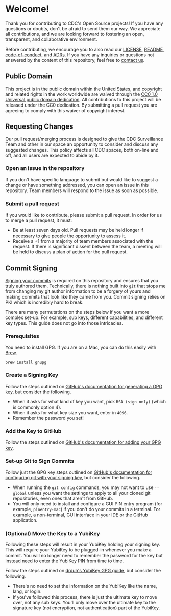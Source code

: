 # Welcome!

Thank you for contributing to CDC's Open Source projects! If you have any
questions or doubts, don't be afraid to send them our way. We appreciate all
contributions, and we are looking forward to fostering an open, transparent, and
collaborative environment.

Before contributing, we encourage you to also read our [LICENSE](LICENSE),
[README](README.md), [code-of-conduct](/docs/code-of-conduct.md), and [ADRs](/adr).
If you have any inquiries or questions not answered by the content of this repository, feel free to
[contact us](mailto:surveillanceplatform@cdc.gov).

## Public Domain

This project is in the public domain within the United States, and copyright and
related rights in the work worldwide are waived through the [CC0 1.0 Universal public domain dedication](https://creativecommons.org/publicdomain/zero/1.0/).
All contributions to this project will be released under the CC0 dedication. By
submitting a pull request you are agreeing to comply with this waiver of
copyright interest.

## Requesting Changes

Our pull request/merging process is designed to give the CDC Surveillance Team
and other in our space an opportunity to consider and discuss any suggested
changes. This policy affects all CDC spaces, both on-line and off, and all users
are expected to abide by it.

### Open an issue in the repository

If you don't have specific language to submit but would like to suggest a change
or have something addressed, you can open an issue in this repository. Team
members will respond to the issue as soon as possible.

### Submit a pull request

If you would like to contribute, please submit a pull request. In order for us
to merge a pull request, it must:

- Be at least seven days old. Pull requests may be held longer if necessary
  to give people the opportunity to assess it.
- Receive a +1 from a majority of team members associated with the request.
  If there is significant dissent between the team, a meeting will be held to
  discuss a plan of action for the pull request.

## Commit Signing

[Signing your commits](https://docs.github.com/en/authentication/managing-commit-signature-verification/signing-commits)
is required on this repository and ensures that you truly authored them.  Technically, there is nothing built into `git` that stops me from changing my
git author information to be a forgery of yours and making commits that look like they came from you.  Commit signing
relies on PKI which is incredibly hard to break.

There are many permutations on the steps below if you want a more complex set-up.  For example, sub keys, different
capabilities, and different key types.  This guide does not go into those intricacies.

### Prerequisites

You need to install GPG.  If you are on a Mac, you can do this easily with [Brew](https://brew.sh).

```shell
brew install gnupg
```

### Create a Signing Key

Follow the steps outlined on
[GitHub's documentation for generating a GPG key](https://docs.github.com/en/authentication/managing-commit-signature-verification/generating-a-new-gpg-key),
but consider the following.

- When it asks for what kind of key you want, pick `RSA (sign only)` (which is commonly option 4).
- When it asks for what key size you want, enter in `4096`.
- Remember the password you set!

### Add the Key to GitHub

Follow the steps outlined on
[GitHub's documentation for adding your GPG key](https://docs.github.com/en/authentication/managing-commit-signature-verification/adding-a-gpg-key-to-your-github-account).

### Set-up Git to Sign Commits

Follow just the GPG key steps outlined on
[GitHub's documentation for configuring git with your signing key](https://docs.github.com/en/authentication/managing-commit-signature-verification/telling-git-about-your-signing-key),
but consider the following.

- When running the `git config` commands, you may not want to use `--global` unless you want the settings to apply to
  all your cloned git repositories, even ones that aren't from GitHub.
- You will only need to install and configure a GUI PIN entry program (for example, `pinentry-mac`) if you don't do
  your commits in a terminal.  For example, a non-terminal, GUI interface in your IDE or the GitHub application.

### (Optional) Move the Key to a YubiKey

Following these steps will result in your YubiKey holding your signing key.  This will require your YubiKey to be
plugged-in whenever you make a commit.  You will no longer need to remember the password for the key but instead need
to enter the YubiKey PIN from time to time.

Follow the steps outlined on [drduh's YubiKey GPG guide](https://github.com/drduh/YubiKey-Guide#configure-smartcard),
but consider the following.

- There's no need to set the information on the YubiKey like the name, lang, or login.
- If you've followed this process, there is just the ultimate key to move over, not any sub keys.  You'll only move
  over the ultimate key to the signature key (not encryption, not authentication) part of the YubiKey.
